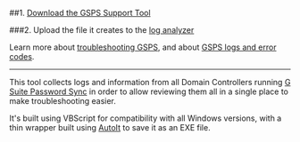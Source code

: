 ##1. [Download the GSPS Support Tool](https://github.com/google/gsps-support-tool/releases/download/2.0.2/gspstool.exe)

###2. Upload the file it creates to the [log analyzer](https://toolbox.googleapps.com/apps/loganalyzer/?productid=gaps)

Learn more about [troubleshooting GSPS](https://support.google.com/a/answer/2622457), and about [GSPS logs and error codes](https://support.google.com/a/answer/3296820).

---

This tool collects logs and information from all Domain Controllers running [G Suite Password Sync](https://support.google.com/a/answer/2611859) in order to allow reviewing them all in a single place to make troubleshooting easier.

It's built using VBScript for compatibility with all Windows versions, with a thin wrapper built using [AutoIt](http://www.autoitscript.com/site/) to save it as an EXE file.
